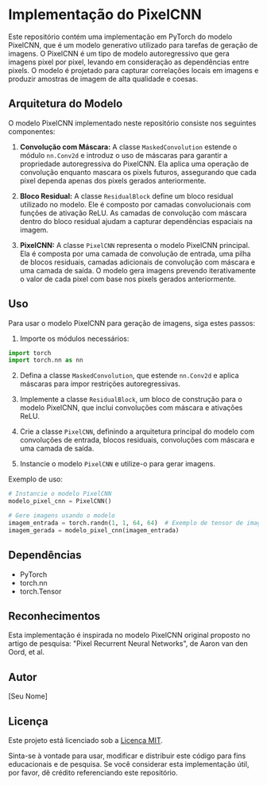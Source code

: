 # Implementação do PixelCNN

Este repositório contém uma implementação em PyTorch do modelo PixelCNN, que é um modelo generativo utilizado para tarefas de geração de imagens. O PixelCNN é um tipo de modelo autoregressivo que gera imagens pixel por pixel, levando em consideração as dependências entre pixels. O modelo é projetado para capturar correlações locais em imagens e produzir amostras de imagem de alta qualidade e coesas.

## Arquitetura do Modelo

O modelo PixelCNN implementado neste repositório consiste nos seguintes componentes:

1. **Convolução com Máscara:**
   A classe `MaskedConvolution` estende o módulo `nn.Conv2d` e introduz o uso de máscaras para garantir a propriedade autoregressiva do PixelCNN. Ela aplica uma operação de convolução enquanto mascara os pixels futuros, assegurando que cada pixel dependa apenas dos pixels gerados anteriormente.

2. **Bloco Residual:**
   A classe `ResidualBlock` define um bloco residual utilizado no modelo. Ele é composto por camadas convolucionais com funções de ativação ReLU. As camadas de convolução com máscara dentro do bloco residual ajudam a capturar dependências espaciais na imagem.

3. **PixelCNN:**
   A classe `PixelCNN` representa o modelo PixelCNN principal. Ela é composta por uma camada de convolução de entrada, uma pilha de blocos residuais, camadas adicionais de convolução com máscara e uma camada de saída. O modelo gera imagens prevendo iterativamente o valor de cada pixel com base nos pixels gerados anteriormente.

## Uso

Para usar o modelo PixelCNN para geração de imagens, siga estes passos:

1. Importe os módulos necessários:

```python
import torch
import torch.nn as nn
```

2. Defina a classe `MaskedConvolution`, que estende `nn.Conv2d` e aplica máscaras para impor restrições autoregressivas.

3. Implemente a classe `ResidualBlock`, um bloco de construção para o modelo PixelCNN, que inclui convoluções com máscara e ativações ReLU.

4. Crie a classe `PixelCNN`, definindo a arquitetura principal do modelo com convoluções de entrada, blocos residuais, convoluções com máscara e uma camada de saída.

5. Instancie o modelo `PixelCNN` e utilize-o para gerar imagens.

Exemplo de uso:
```python
# Instancie o modelo PixelCNN
modelo_pixel_cnn = PixelCNN()

# Gere imagens usando o modelo
imagem_entrada = torch.randn(1, 1, 64, 64)  # Exemplo de tensor de imagem de entrada
imagem_gerada = modelo_pixel_cnn(imagem_entrada)
```

## Dependências

- PyTorch
- torch.nn
- torch.Tensor

## Reconhecimentos

Esta implementação é inspirada no modelo PixelCNN original proposto no artigo de pesquisa: "Pixel Recurrent Neural Networks", de Aaron van den Oord, et al.

## Autor

[Seu Nome]

## Licença

Este projeto está licenciado sob a [Licença MIT](LICENSE).

Sinta-se à vontade para usar, modificar e distribuir este código para fins educacionais e de pesquisa. Se você considerar esta implementação útil, por favor, dê crédito referenciando este repositório.